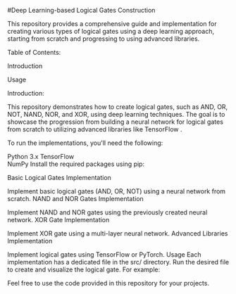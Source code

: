 #Deep Learning-based Logical Gates Construction

This repository provides a comprehensive guide and implementation for creating various types of logical gates using a deep learning approach, starting from scratch and progressing to using advanced libraries.

Table of Contents:

Introduction

Usage

Introduction:

This repository demonstrates how to create logical gates, such as AND, OR, NOT, NAND, NOR, and XOR, using deep learning techniques. The goal is to showcase the progression from building a neural network for logical gates from scratch to utilizing advanced libraries like TensorFlow .


To run the implementations, you'll need the following:

Python 3.x
TensorFlow  
NumPy
Install the required packages using pip:


Basic Logical Gates Implementation

Implement basic logical gates (AND, OR, NOT) using a neural network from scratch.
NAND and NOR Gates Implementation

Implement NAND and NOR gates using the previously created neural network.
XOR Gate Implementation

Implement XOR gate using a multi-layer neural network.
Advanced Libraries Implementation

Implement logical gates using TensorFlow or PyTorch.
Usage
Each implementation has a dedicated file in the src/ directory. Run the desired file to create and visualize the logical gate. For example:

Feel free to use the code provided in this repository for your projects.
